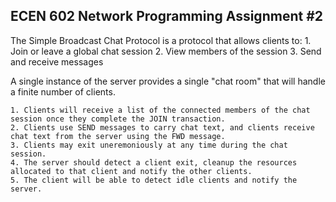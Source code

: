 ## ECEN 602 Network Programming Assignment #2
The Simple Broadcast Chat Protocol is a protocol that allows clients to:
    1. Join or leave a global chat session
    2. View members of the session
    3. Send and receive messages

A single instance of the server provides a single "chat room" that will handle a finite number of clients.

    1. Clients will receive a list of the connected members of the chat session once they complete the JOIN transaction. 
    2. Clients use SEND messages to carry chat text, and clients receive chat text from the server using the FWD message.
    3. Clients may exit uneremoniously at any time during the chat session.
    4. The server should detect a client exit, cleanup the resources allocated to that client and notify the other clients. 
    5. The client will be able to detect idle clients and notify the server.


